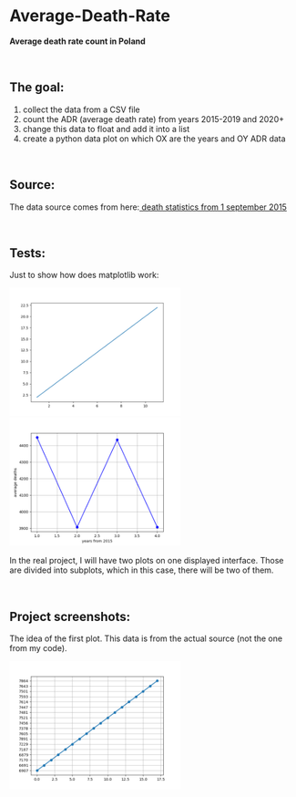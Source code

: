 # Average-Death-Rate

**Average death rate count in Poland**

<br>

## The goal:

1. collect the data from a CSV file
2. count the ADR (average death rate) from years 2015-2019 and 2020+
2. change this data to float and add it into a list
3. create a python data plot on which OX are the years and OY ADR data



<br>

## Source:

The data source comes from here:<a href='https://dane.gov.pl/pl/dataset/1953/resource/28803,liczba-zgonow-zarejestrowanych-w-rejestrze-stanu-cywilnego-w-okresie-od-1-wrzesnia-2015-r-dane-tygodniowe/table'>
death statistics from 1 september 2015
</a>



<br>

## Tests:

Just to show how does matplotlib work:
<p float="left">
    <img src="screenshots/screenshot_00.png" width="300" height="225">
    <img src="screenshots/screenshot_01.png" width="300" height="225">
</p>

In the real project, I will have two plots on one displayed interface. Those are
divided into subplots, which in this case, there will be two of them.


<br>



## Project screenshots:
The idea of the first plot. This data is from the actual source (not the one from
my code).

<img src="screenshots/proj_fig_00.png" width="300" height="225">